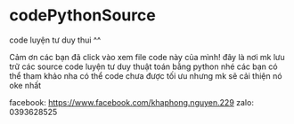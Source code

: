 # codePythonSource
code luyện tư duy thui ^^

Cảm ơn các bạn đã click vào xem file code này của mình!
đây là nơi mk lưu trữ các source code luyện tư duy thuật toán bằng python nhé
các bạn có thể tham khảo nha
có thể code chưa được tối ưu nhưng mk sẽ cải thiện nó oke nhất

facebook: https://www.facebook.com/khaphong.nguyen.229
zalo: 0393628525
